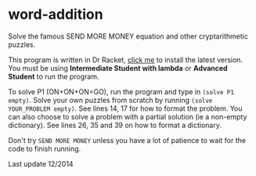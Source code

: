 # word-addition
Solve the famous SEND MORE MONEY equation and other cryptarithmetic puzzles.

This program is written in Dr Racket, [click me](http://download.racket-lang.org) to install the latest version. 
You must be using **Intermediate Student with lambda** or **Advanced Student** to run the program. 

To solve P1 (ON+ON+ON=GO), run the program and type in `(solve P1 empty)`. 
Solve your own puzzles from scratch by running `(solve YOUR_PROBLEM empty)`. 
See lines 14, 17 for how to format the problem. 
You can also choose to solve a problem with a partial solution (ie a non-empty dictionary). 
See lines 26, 35 and 39 on how to format a dictionary. 

Don't try `SEND MORE MONEY` unless you have a lot of patience to wait for the code to finish running. 

Last update 12/2014
